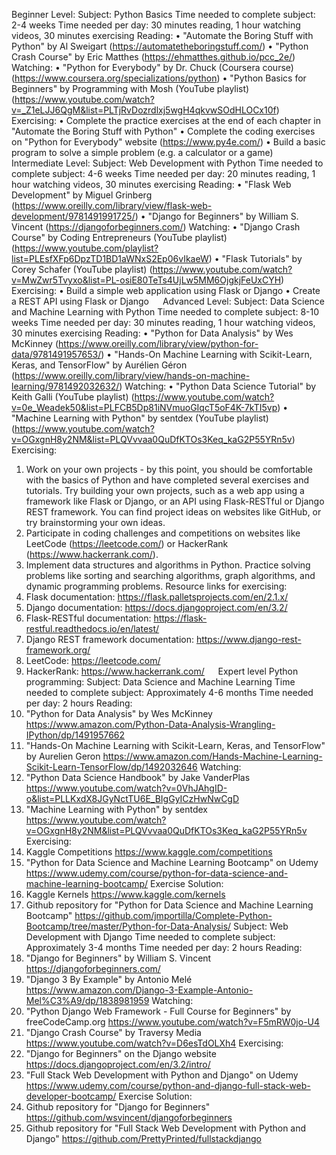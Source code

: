 Beginner Level:
Subject: Python Basics 
Time needed to complete subject: 2-4 weeks 
Time needed per day: 30 minutes reading, 1 hour watching videos, 30 minutes exercising
Reading:
•	"Automate the Boring Stuff with Python" by Al Sweigart (https://automatetheboringstuff.com/)
•	"Python Crash Course" by Eric Matthes (https://ehmatthes.github.io/pcc_2e/)
Watching:
•	"Python for Everybody" by Dr. Chuck (Coursera course) (https://www.coursera.org/specializations/python)
•	"Python Basics for Beginners" by Programming with Mosh (YouTube playlist) (https://www.youtube.com/watch?v=_Z1eLJJ6QgM&list=PLTjRvDozrdlxj5wgH4qkvwSOdHLOCx10f)
Exercising:
•	Complete the practice exercises at the end of each chapter in "Automate the Boring Stuff with Python"
•	Complete the coding exercises on "Python for Everybody" website (https://www.py4e.com/)
•	Build a basic program to solve a simple problem (e.g. a calculator or a game)
Intermediate Level:
Subject: Web Development with Python 
Time needed to complete subject: 4-6 weeks 
Time needed per day: 20 minutes reading, 1 hour watching videos, 30 minutes exercising
Reading:
•	"Flask Web Development" by Miguel Grinberg (https://www.oreilly.com/library/view/flask-web-development/9781491991725/)
•	"Django for Beginners" by William S. Vincent (https://djangoforbeginners.com/)
Watching:
•	"Django Crash Course" by Coding Entrepreneurs (YouTube playlist) (https://www.youtube.com/playlist?list=PLEsfXFp6DpzTD1BD1aWNxS2Ep06vIkaeW)
•	"Flask Tutorials" by Corey Schafer (YouTube playlist) (https://www.youtube.com/watch?v=MwZwr5Tvyxo&list=PL-osiE80TeTs4UjLw5MM6OjgkjFeUxCYH)
Exercising:
•	Build a simple web application using Flask or Django
•	Create a REST API using Flask or Django
 
Advanced Level:
Subject: Data Science and Machine Learning with Python 
Time needed to complete subject: 8-10 weeks 
Time needed per day: 30 minutes reading, 1 hour watching videos, 30 minutes exercising
Reading:
•	"Python for Data Analysis" by Wes McKinney (https://www.oreilly.com/library/view/python-for-data/9781491957653/)
•	"Hands-On Machine Learning with Scikit-Learn, Keras, and TensorFlow" by Aurélien Géron (https://www.oreilly.com/library/view/hands-on-machine-learning/9781492032632/)
Watching:
•	"Python Data Science Tutorial" by Keith Galli (YouTube playlist) (https://www.youtube.com/watch?v=0e_Weadek50&list=PLFCB5Dp81iNVmuoGIqcT5oF4K-7kTI5vp)
•	"Machine Learning with Python" by sentdex (YouTube playlist) (https://www.youtube.com/watch?v=OGxgnH8y2NM&list=PLQVvvaa0QuDfKTOs3Keq_kaG2P55YRn5v)
Exercising:
1.	Work on your own projects - by this point, you should be comfortable with the basics of Python and have completed several exercises and tutorials. Try building your own projects, such as a web app using a framework like Flask or Django, or an API using Flask-RESTful or Django REST framework. You can find project ideas on websites like GitHub, or try brainstorming your own ideas.
2.	Participate in coding challenges and competitions on websites like LeetCode (https://leetcode.com/) or HackerRank (https://www.hackerrank.com/).
3.	Implement data structures and algorithms in Python. Practice solving problems like sorting and searching algorithms, graph algorithms, and dynamic programming problems.
Resource links for exercising:
1.	Flask documentation: https://flask.palletsprojects.com/en/2.1.x/
2.	Django documentation: https://docs.djangoproject.com/en/3.2/
3.	Flask-RESTful documentation: https://flask-restful.readthedocs.io/en/latest/
4.	Django REST framework documentation: https://www.django-rest-framework.org/
5.	LeetCode: https://leetcode.com/
6.	HackerRank: https://www.hackerrank.com/
 
Expert level Python programming:
Subject: Data Science and Machine Learning
Time needed to complete subject: Approximately 4-6 months
Time needed per day: 2 hours
Reading:
1.	"Python for Data Analysis" by Wes McKinney https://www.amazon.com/Python-Data-Analysis-Wrangling-IPython/dp/1491957662
2.	"Hands-On Machine Learning with Scikit-Learn, Keras, and TensorFlow" by Aurelien Geron https://www.amazon.com/Hands-Machine-Learning-Scikit-Learn-TensorFlow/dp/1492032646
Watching:
1.	"Python Data Science Handbook" by Jake VanderPlas https://www.youtube.com/watch?v=0VhJAhgID-o&list=PLLKxdX8JGyNctTU6E_BIgGyICzHwNwCgD
2.	"Machine Learning with Python" by sentdex https://www.youtube.com/watch?v=OGxgnH8y2NM&list=PLQVvvaa0QuDfKTOs3Keq_kaG2P55YRn5v
Exercising:
1.	Kaggle Competitions https://www.kaggle.com/competitions
2.	"Python for Data Science and Machine Learning Bootcamp" on Udemy https://www.udemy.com/course/python-for-data-science-and-machine-learning-bootcamp/
Exercise Solution:
1.	Kaggle Kernels https://www.kaggle.com/kernels
2.	Github repository for "Python for Data Science and Machine Learning Bootcamp" https://github.com/jmportilla/Complete-Python-Bootcamp/tree/master/Python-for-Data-Analysis/
Subject: Web Development with Django
Time needed to complete subject: Approximately 3-4 months
Time needed per day: 2 hours
Reading:
1.	"Django for Beginners" by William S. Vincent https://djangoforbeginners.com/
2.	"Django 3 By Example" by Antonio Melé https://www.amazon.com/Django-3-Example-Antonio-Mel%C3%A9/dp/1838981959
Watching:
1.	"Python Django Web Framework - Full Course for Beginners" by freeCodeCamp.org https://www.youtube.com/watch?v=F5mRW0jo-U4
2.	"Django Crash Course" by Traversy Media https://www.youtube.com/watch?v=D6esTdOLXh4
Exercising:
1.	"Django for Beginners" on the Django website https://docs.djangoproject.com/en/3.2/intro/
2.	"Full Stack Web Development with Python and Django" on Udemy https://www.udemy.com/course/python-and-django-full-stack-web-developer-bootcamp/
Exercise Solution:
1.	Github repository for "Django for Beginners" https://github.com/wsvincent/djangoforbeginners
2.	Github repository for "Full Stack Web Development with Python and Django" https://github.com/PrettyPrinted/fullstackdjango

